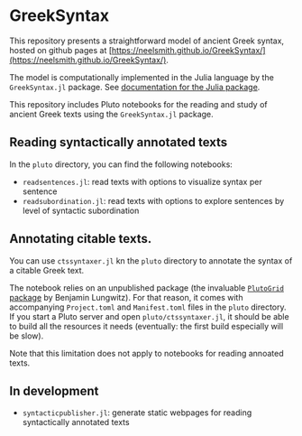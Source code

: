 # GreekSyntax

This repository presents a straightforward model of ancient Greek syntax, hosted on github pages at [https://neelsmith.github.io/GreekSyntax/](https://neelsmith.github.io/GreekSyntax/).

The model is computationally implemented in the Julia language by the `GreekSyntax.jl` package.  See [documentation for the Julia package](https://neelsmith.github.io/GreekSyntax.jl/stable/).


This repository includes Pluto notebooks for the reading and study of ancient Greek texts using the `GreekSyntax.jl` package.




## Reading syntactically annotated texts

In the `pluto` directory, you can find the following notebooks:

- `readsentences.jl`: read texts with options to visualize syntax per sentence
- `readsubordination.jl`:  read texts with options to explore sentences by level of syntactic subordination

## Annotating citable texts.

You can use `ctssyntaxer.jl` kn the `pluto` directory to annotate the syntax of a citable Greek text.

The notebook relies on an unpublished package (the invaluable [`PlutoGrid` package](https://github.com/lungben/PlutoGrid.jl) by Benjamin Lungwitz). For that reason, it comes with accompanying `Project.toml` and `Manifest.toml` files in the `pluto` directory.  If you start a Pluto server and open `pluto/ctssyntaxer.jl`, it should be able to build all the resources it needs (eventually: the first build especially will be slow).

Note that this limitation does not apply to notebooks for reading annoated texts.


## In development

- `syntacticpublisher.jl`: generate static webpages for reading syntactically annotated texts
